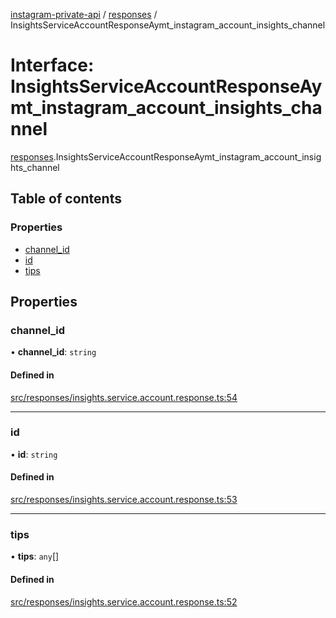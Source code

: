 [instagram-private-api](../../README.md) / [responses](../../modules/responses.md) / InsightsServiceAccountResponseAymt_instagram_account_insights_channel

# Interface: InsightsServiceAccountResponseAymt\_instagram\_account\_insights\_channel

[responses](../../modules/responses.md).InsightsServiceAccountResponseAymt_instagram_account_insights_channel

## Table of contents

### Properties

- [channel\_id](InsightsServiceAccountResponseAymt_instagram_account_insights_channel.md#channel_id)
- [id](InsightsServiceAccountResponseAymt_instagram_account_insights_channel.md#id)
- [tips](InsightsServiceAccountResponseAymt_instagram_account_insights_channel.md#tips)

## Properties

### channel\_id

• **channel\_id**: `string`

#### Defined in

[src/responses/insights.service.account.response.ts:54](https://github.com/Nerixyz/instagram-private-api/blob/4971f34/src/responses/insights.service.account.response.ts#L54)

___

### id

• **id**: `string`

#### Defined in

[src/responses/insights.service.account.response.ts:53](https://github.com/Nerixyz/instagram-private-api/blob/4971f34/src/responses/insights.service.account.response.ts#L53)

___

### tips

• **tips**: `any`[]

#### Defined in

[src/responses/insights.service.account.response.ts:52](https://github.com/Nerixyz/instagram-private-api/blob/4971f34/src/responses/insights.service.account.response.ts#L52)
